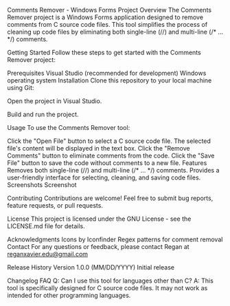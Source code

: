Comments Remover - Windows Forms Project
Overview
The Comments Remover project is a Windows Forms application designed to remove comments from C source code files. This tool simplifies the process of cleaning up code files by eliminating both single-line (//) and multi-line (/* ... */) comments.

Getting Started
Follow these steps to get started with the Comments Remover project:

Prerequisites
Visual Studio (recommended for development)
Windows operating system
Installation
Clone this repository to your local machine using Git:

Open the project in Visual Studio.

Build and run the project.

Usage
To use the Comments Remover tool:

Click the "Open File" button to select a C source code file.
The selected file's content will be displayed in the text box.
Click the "Remove Comments" button to eliminate comments from the code.
Click the "Save File" button to save the code without comments to a new file.
Features
Removes both single-line (//) and multi-line (/* ... */) comments.
Provides a user-friendly interface for selecting, cleaning, and saving code files.
Screenshots
Screenshot

Contributing
Contributions are welcome! Feel free to submit bug reports, feature requests, or pull requests.

License
This project is licensed under the GNU License - see the LICENSE.md file for details.

Acknowledgments
Icons by Iconfinder
Regex patterns for comment removal
Contact
For any questions or feedback, please contact Regan at reganxavier.edu@gmail.com

Release History
Version 1.0.0 (MM/DD/YYYY)
Initial release

Changelog
FAQ
Q: Can I use this tool for languages other than C?
A: This tool is specifically designed for C source code files. It may not work as intended for other programming languages.

